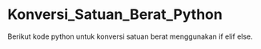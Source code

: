 # Konversi_Satuan_Berat_Python
Berikut kode python untuk konversi satuan berat menggunakan if elif else.
